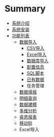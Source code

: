 # Summary

* [系统介绍](README.md)
* [系统安装](chapter1.md)
* [功能列表](gong_neng.md)
   * [数据导入](shu_ju_dao_ru.md)
       * [CSV导入](csvdao_ru.md)
       * [Excel导入](exceldao_ru.md)
       * [数据库导入](shu_ju_ku_dao_ru.md)
       * [配置信息](pei_zhi_xin_xi.md)
       * [SQL脚本](sqljiao_ben.md)
       * [已有数据](yi_you_shu_ju.md)
       * 任务管理
   * [数据填报](shu_ju_tian_bao.md)
   * [明细查询](ming_xi_cha_xun.md)
   * [数据建模](shu_ju_jian_mo.md)
   * [多维分析](duo_wei_fen_xi.md)
   * [睿思报表](rui_si_bao_biao.md)
   * [移动BI](yi_dong_bi.md)
   * Excel导入

